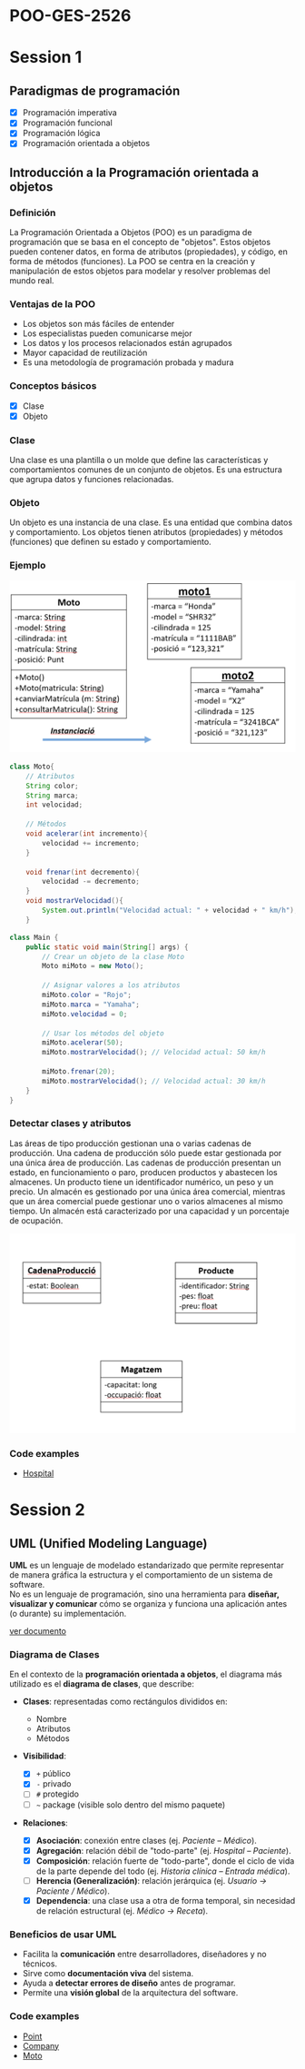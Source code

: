 # POO-GES-2526

# Session 1

## Paradigmas de programación

- [x] Programación imperativa
- [x] Programación funcional
- [x] Programación lógica
- [x] Programación orientada a objetos

## Introducción a la Programación orientada a objetos

### Definición

La Programación Orientada a Objetos (POO) es un paradigma de programación que se basa en el concepto de "objetos". Estos objetos pueden contener datos, en forma de atributos (propiedades), y código, en forma de métodos (funciones). La POO se centra en la creación y manipulación de estos objetos para modelar y resolver problemas del mundo real.

### Ventajas de la POO

- Los objetos son más fáciles de entender
- Los especialistas pueden comunicarse mejor
- Los datos y los procesos relacionados están agrupados
- Mayor capacidad de reutilización
- Es una metodología de programación probada y madura

### Conceptos básicos

- [x] Clase
- [x] Objeto

### Clase

Una clase es una plantilla o un molde que define las características y comportamientos comunes de un conjunto de objetos. Es una estructura que agrupa datos y funciones relacionadas.

### Objeto

Un objeto es una instancia de una clase. Es una entidad que combina datos y comportamiento. Los objetos tienen atributos (propiedades) y métodos (funciones) que definen su estado y comportamiento.

### Ejemplo

![class-object-instantiation](./assets/class-object-instantiation.png)

```java
class Moto{
    // Atributos
    String color;
    String marca;
    int velocidad;

    // Métodos
    void acelerar(int incremento){
        velocidad += incremento;
    }

    void frenar(int decremento){
        velocidad -= decremento;
    }
    void mostrarVelocidad(){
        System.out.println("Velocidad actual: " + velocidad + " km/h");
    }
```

```java
class Main {
    public static void main(String[] args) {
        // Crear un objeto de la clase Moto
        Moto miMoto = new Moto();

        // Asignar valores a los atributos
        miMoto.color = "Rojo";
        miMoto.marca = "Yamaha";
        miMoto.velocidad = 0;

        // Usar los métodos del objeto
        miMoto.acelerar(50);
        miMoto.mostrarVelocidad(); // Velocidad actual: 50 km/h

        miMoto.frenar(20);
        miMoto.mostrarVelocidad(); // Velocidad actual: 30 km/h
    }
}
```

### Detectar clases y atributos

Las áreas de tipo producción gestionan una o varias cadenas de producción. Una cadena de producción sólo puede estar gestionada por una única área de producción. Las cadenas de producción presentan un estado, en funcionamiento o paro, producen productos y abastecen los almacenes. Un producto tiene un identificador numérico, un peso y un precio. Un almacén es gestionado por una única área comercial, mientras que un área comercial puede gestionar uno o varios almacenes al mismo tiempo. Un almacén está caracterizado por una capacidad y un porcentaje de ocupación.

![example-text-to-class](./assets/example-text-to-class.png)

### Code examples

- [Hospital](./session%2001/example%20Hospital)

# Session 2

## UML (Unified Modeling Language)

**UML** es un lenguaje de modelado estandarizado que permite representar de manera gráfica la estructura y el comportamiento de un sistema de software.  
No es un lenguaje de programación, sino una herramienta para **diseñar, visualizar y comunicar** cómo se organiza y funciona una aplicación antes (o durante) su implementación.

[ver documento](./assets/POO-UML-DiagramaClasses.pdf)

### Diagrama de Clases

En el contexto de la **programación orientada a objetos**, el diagrama más utilizado es el **diagrama de clases**, que describe:

- **Clases**: representadas como rectángulos divididos en:
  - Nombre  
  - Atributos  
  - Métodos  

- **Visibilidad**:  
  - [x] `+` público  
  - [x] `-` privado  
  - [ ] `#` protegido  
  - [ ] `~` package (visible solo dentro del mismo paquete)  

- **Relaciones**:
  - [x] **Asociación**: conexión entre clases (ej. *Paciente – Médico*).  
  - [x] **Agregación**: relación débil de "todo-parte" (ej. *Hospital – Paciente*).  
  - [x] **Composición**: relación fuerte de "todo-parte", donde el ciclo de vida de la parte depende del todo (ej. *Historia clínica – Entrada médica*).  
  - [ ] **Herencia (Generalización)**: relación jerárquica (ej. *Usuario → Paciente / Médico*).  
  - [x] **Dependencia**: una clase usa a otra de forma temporal, sin necesidad de relación estructural (ej. *Médico → Receta*).  

### Beneficios de usar UML

- Facilita la **comunicación** entre desarrolladores, diseñadores y no técnicos.  
- Sirve como **documentación viva** del sistema.  
- Ayuda a **detectar errores de diseño** antes de programar.  
- Permite una **visión global** de la arquitectura del software.  

### Code examples

- [Point](./session%2002/example%20Point)
- [Company](./session%2002/example%20Company)
- [Moto](./session%2002/example%20Moto)
